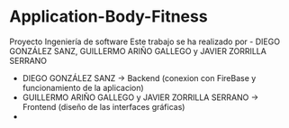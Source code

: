 # Application-Body-Fitness
Proyecto Ingeniería de software
Este trabajo se ha realizado por - DIEGO GONZÁLEZ SANZ, GUILLERMO ARIÑO GALLEGO y JAVIER ZORRILLA SERRANO 

- DIEGO GONZÁLEZ SANZ -> Backend (conexion con FireBase y funcionamiento de la aplicacion)
- GUILLERMO ARIÑO GALLEGO y JAVIER ZORRILLA SERRANO -> Frontend (diseño de las interfaces gráficas)
- 
